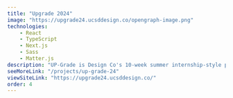 ```yaml
---
title: "Upgrade 2024"
image: "https://upgrade24.ucsddesign.co/opengraph-image.png"
technologies:
    - React
    - TypeScript
    - Next.js
    - Sass
    - Matter.js
description: "UP-Grade is Design Co's 10-week summer internship-style program where students will get the opportunity to work alongside a local, nonprofit organization to elevate their branding and boost their exposure within the community."
seeMoreLink: "/projects/up-grade-24"
viewSiteLink: "https://upgrade24.ucsddesign.co/"
order: 4
---
```

